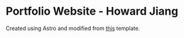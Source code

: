 # Portfolio Website - Howard Jiang

Created using Astro and modified from [this](https://astro.build/themes/details/astro-portfolio/) template.